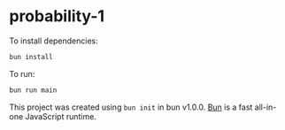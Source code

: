 # probability-1

To install dependencies:

```bash
bun install
```

To run:

```bash
bun run main
```

This project was created using `bun init` in bun v1.0.0. [Bun](https://bun.sh) is a fast all-in-one JavaScript runtime.
